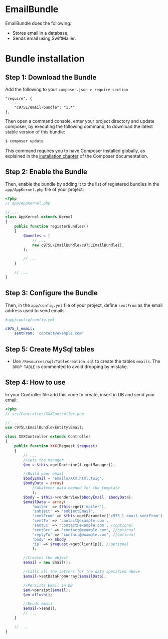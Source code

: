EmailBundle
===========

EmailBundle does the following:

- Stores email in a database,
- Sends email using SwiftMailer.

Bundle installation
===================

Step 1: Download the Bundle
---------------------------
Add the following to your `composer.json > require section`
```
"require": {
    ...
    "c975L/email-bundle": "1.*"
},
```
Then open a command console, enter your project directory and update composer, by executing the following command, to download the latest stable version of this bundle:

```bash
$ composer update
```

This command requires you to have Composer installed globally, as explained in the [installation chapter](https://getcomposer.org/doc/00-intro.md) of the Composer documentation.

Step 2: Enable the Bundle
-------------------------

Then, enable the bundle by adding it to the list of registered bundles in the `app/AppKernel.php` file of your project:

```php
<?php
// app/AppKernel.php

// ...
class AppKernel extends Kernel
{
    public function registerBundles()
    {
        $bundles = [
            // ...
            new c975L\EmailBundle\c975LEmailBundle(),
        ];

        // ...
    }

    // ...
}
```

Step 3: Configure the Bundle
----------------------------

Then, in the `app/config.yml` file of your project, define `sentFrom` as the email address used to send emails.

```yml
#app/config/config.yml

c975_l_email:
    sentFrom: 'contact@example.com'
```

Step 5: Create MySql tables
---------------------------

- Use `/Resources/sql/TableCreation.sql` to create the tables `emails`. The `DROP TABLE` is commented to avoid dropping by mistake.

Step 4: How to use
------------------
In your Controller file add this code to create, insert in DB and send your email:
```php
<?php
// src/Controller/XXXController.php

// ...
use c975L\EmailBundle\Entity\Email;

class XXXController extends Controller
{
    public function XXX(Request $request)
    {
        // ...
        //Gets the manager
        $em = $this->getDoctrine()->getManager();

        //Build your email
        $bodyEmail = 'emails/XXX.html.twig';
        $bodyData = array(
            //Whatever data needed for the template
            );
        $body = $this->renderView($bodyEmail, $bodyData);
        $emailData = array(
            'mailer' => $this->get('mailer'),
            'subject' => 'subjectEmail',
            'sentFrom' => $this->getParameter('c975_l_email.sentFrom'),
            'sentTo' => 'contact@example.com',
            'sentCc' => 'contact@example.com', //optional
            'sentBcc' => 'contact@example.com', //optional
            'replyTo' => 'contact@example.com', //optional
            'body' => $body,
            'ip' => $request->getClientIp(), //optional
            );

        //Creates the object
        $email = new Email();

        //Calls all the setters for the data specified above
        $email->setDataFromArray($emailData);

        //Persists Email in DB
        $em->persist($email);
        $em->flush();

        //Sends email
        $email->send();
        // ...
    }

    // ...
}
```
